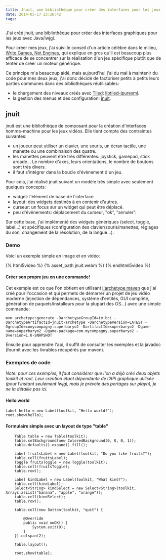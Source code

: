 ```yaml
---
title: Jnuit, une bibliothèque pour créer des interfaces pour les jeux
date: 2014-05-17 23:26:42
tags:
---
```


J'ai créé jnuit, une bibliothèque pour créer des interfaces graphiques pour les jeux avec Java/lwjgl.

Pour créer mes jeux, j'ai suivi le conseil d'un article célèbre dans le milieu, [Write Games, Not Engines](http://scientificninja.com/blog/write-games-not-engines), qui explique en gros qu'il est beaucoup plus efficace de se concentrer sur la réalisation d'un jeu spécifique plutôt que de tenter de créer un moteur générique.

Ce principe m'a beaucoup aidé, mais aujourd'hui j'ai du mal à maintenir du code pour mes deux jeux, j'ai donc décidé de factoriser petits à petits leurs parties communes dans des bibliothèques réutilisables:

*   le chargement des niveaux créés avec [Tiled](http://www.mapeditor.org/): [libtiled-jpurexml](http://git.bci.im/libtiled-jpurexml).
*   la gestion des menus et des configuration: [jnuit](http://git.bci.im/jnuit/).

## jnuit

jnuit est une bibliothèque de composant pour la création d'interfaces homme-machine pour les jeux vidéos. Elle tient compte des contraintes suivantes:

*   un joueur peut utiliser un clavier, une souris, un écran tactile, une manette ou une combinaison des quatre.
*   les manettes peuvent être très différentes: joystick, gamepad, stick arcade… Le nombre d'axes, leurs orientations, le nombre de boutons sont très divers.
*   il faut s'intégrer dans la boucle d'évènement d'un jeu.

Pour cela, j'ai réalisé jnuit suivant un modèle très simple avec seulement quelques concepts:

*   widget: l'élément de base de l'interface.
*   layout: des widgets destinés à en contenir d'autres.
*   curseur: un focus sur un widget qui peut être déplacé.
*   peu d'événements: déplacement du curseur, "ok", "annuler".

Sur cette base, j'ai implémenté des widgets génériques (select, toggle, label…) et spécifiques (configuration des clavier/souris/manettes, réglages du son, changement de la résolution, de la langue…).

### Demo

Voici un exemple simple en image et en vidéo:

{% html5video %} {% asset_path jnuit.webm %} {% endhtml5video %}

#### Créer son propre jeu en une commande!

Cet exemple est ce que l'on obtient en utilisant [l'archetype maven](https://maven.apache.org/guides/introduction/introduction-to-archetypes.html) que j'ai créé pour l'occasion et qui permets de démarrer un projet de jeu vidéo moderne (injection de dépendances, système d'entités, GUI complète, génération de paquets/installeurs pour la plupart des OS…) avec une simple commande:

    mvn archetype:generate -DarchetypeGroupId=im.bci -DarchetypeArtifactId=jnuit-archetype -DarchetypeVersion=LATEST -DgroupId=comycompagny.superbaryo2 -DartifactId=superbaryo2 -Dgame-name=superbaryo2 -Dgame-package=com.mycompagny.superbaryo2 -Dversion=1.0-SNAPSHOT

Ensuite pour apprendre l'api, il suffit de consulter les exemples et la javadoc (fournit avec les livrables récupérés par maven).

### Exemples de code

_Note: pour ces exemples, il faut considérer que l'on a déjà créé deux objets toolkit et root. Leur création étant dépendante de l'API graphique utilisée (pour l'instant seulement lwjgl, mais je prévoie des portages sur playn), je ne la détaille pas ici._

#### Hello world

    Label hello = new Label(toolkit, "Hello world!");
    root.show(hello);

#### Formulaire simple avec un layout de type "table"

        Table table = new Table(toolkit);
        table.setBackground(new ColoredBackground(0, 0, 0, 1));
        table.defaults().expand().fill();

        Label fruitsLabel = new Label(toolkit, "Do you like fruits?");
        table.cell(fruitsLabel);
        Toggle fruitsToggle = new Toggle(toolkit);
        table.cell(fruitsToggle);
        table.row();

        Label kindLabel = new Label(toolkit, "What kind?");
        table.cell(kindLabel);
        Select<String> kindSelect = new Select<String>(toolkit, Arrays.asList("banana", "apple", "orange"));
        table.cell(kindSelect);
        table.row();

        table.cell(new Button(toolkit, "quit") {

            @Override
            public void onOK() {
                System.exit(0);
            }
        }).colspan(2);

        table.layout();

        root.show(table);

